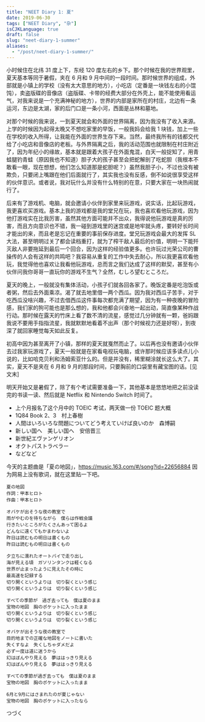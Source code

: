 ```yaml
---
title: "NEET Diary 1: 夏"
date: 2019-06-30
tags: ["NEET Diary", "杂"]
isCJKLanguage: true
draft: false
slug: "neet-diary-1-summer"
aliases:
  - "/post/neet-diary-1-summer/"
---
```


小时候住在北纬 31 度上下，东经 120 度左右的乡下。那个时候在我的世界观里，夏天基本等同于暑假，夹在 6 月和 9 月中间的一段时间。那时候世界的组成，外部就是小镇上的学校（没有太大意思的地方），小吃店（定番是一块钱左右的小馄饨），卖盗版碟的音像店（盗版碟、卡带的经费大部分在外壳上，能不能使用看运气，对我来说是一个充满神秘的地方），世界的内部是家所在的村庄，北边有一条运河，东边是太湖，家的后门口是一条小河，西面是丛林和墓地。

<!--more-->

对那个时候的我来说，一到夏天就会和外面的世界隔离，因为我没有了收入来源。上学的时候因为起得太晚又不想吃家里的早饭，一般我妈会给我 1 块钱，加上一些在学校的收入所得，让我能在外面的世界生存下来。当然，最终我所有的钱都交代给了小吃店和音像店的老板。与外界隔离之后，我的活动范围也就限制在村庄附近了，因为年纪小的缘故，基本就是跟着大孩子在外面鬼混，白天一般捉知了，用青蛙腿钓青蛙（原因我也不知道）胆子大的孩子甚至会把蛇解剖了吃蛇胆（我根本不敢看一眼，现在想想，他们怎么知道那是蛇胆呢？）虽然我胆子小，不过也没有被欺负，只要闭上嘴跟在他们后面就行了，其实我也没有反感，倒不如说很享受这样的伙伴意识。或者说，我对玩什么并没有什么特别的在意，只要大家在一块热闹就行了。

后来有了游戏机、电脑，就会邀请小伙伴到家里来玩游戏，说实话，比起玩游戏，我更喜欢买游戏。基本上我的游戏都是我的堂兄在玩，我也喜欢看他玩游戏，因为他打游戏实在比我厉害，虽然其他方面可能并不出众，我得说他玩游戏是真的厉害，而且方向意识也不错，我一碰到游戏里的迷宫或是地牢就头疼，要转好长时间才能出的来，而且老是忘记在重要的事前保存进度。堂兄玩游戏会最大的发挥 SL 大法，甚至明明过关了都会读档重打，就为了榨干敌人最后的价值，明明一下能歼灭敌人非要拖延到最后一个回合，因为这样的经验值更多。也许玩过光荣公司的曹操传的人会有这样的共鸣吧？我容易从重复的工作中失去耐心，所以我更喜欢看他玩，我觉得他也喜欢让我看他玩游戏，总而言之我们达成了这样的默契，甚至有小伙伴问我你哥哥一直玩你的游戏不生气？全然，むしろ望むところだ。

夏天的晚上，一般就没有集体活动，小孩子们就各回各家了。晚饭定番是吃泡饭或者粥，然后去外面乘凉。渴了就去地里借一两个西瓜。因为我对西瓜子苦手，对于吃西瓜没啥兴趣，不过去借西瓜这件事每次都充满了期望，因为有一种夜晚的冒险感，我们家的狗可能也是那么想的，我和他都会兴奋地一起出动，简直像某种作战行动。那时候在露天的竹床上看了数不清的流星，感觉过几分钟就有一颗，爸妈跟我说不要用手指指流星，我就默默地看着不出声（那个时候视力还是好呀），到夜深了就回家睡觉每天如此反复。

初高中因为甚至离开了小镇，那样的夏天就戛然而止了。以后再也没有邀请小伙伴去过我家玩游戏了，夏天一般就是在家看电视玩电脑，或许那时候应该多读点儿小说的，比如哈克贝利和汤姆索亚什么的。但是并没有，稀里糊涂就长这么大了。其实，夏天不是夹在 6 月和 9 月的那段时间，只要胸前的口袋里有藏宝图的话。[见文末]

明天开始又是暑假了，除了有个考试需要准备一下，其他基本是悠悠地把之前没读完的书读一读、然后就是 Netflix 和 Nintendo Switch 时间了。

- 上个月报名了这个月中的 TOEIC 考试，两天做一份 TOEIC 题大概
- 1Q84 Book 2、3　村上春樹
- 人間はいろいろな問題についてどう考えていけば良いのか　森博嗣
- 新しい国へ　美しい国へ　安倍晋三
- 新世紀エヴァンゲリオン
- オクトパストラベラー
- などなど

今天的主题曲是「夏の地図」，https://music.163.com/#/song?id=22656884 因为网易上没有歌词，就在这里贴一下吧。

```
夏の地図
作詞：甲本ヒロト
作曲：甲本ヒロト

オバケが出そうな夜の教室で
雨がやむのを待ちながら　僕らは作戦会議
行きたいところがたくさんあって困るよ
どんなに遠くてもかまわないよ
昨日は読むもの明日は書くもの
昨日は読むもの明日は書くもの

夕立ちに濡れたオートバイで走り出し
海が見える頃　ガソリンタンクは軽くなる
世界が止まったように見えたその時に
最高速を記録する
切り開くというよりは　切り裂くという感じ
切り開くというよりは　切り裂くという感じ

すべての季節が　過ぎ去っても　僕は夏のまま
宝物の地図　胸のポケットに入ったまま
切り開くというよりは　切り裂くという感じ
切り開くというよりは　切り裂くという感じ

オバケが出そうな夜の教室で
目的地までの正確な地図をノートに書いた
失くすなよ　失くしちゃダメだよ
必ず一度は道に迷うから
幻はぼんやり見える　夢ははっきり見える
幻はぼんやり見える　夢ははっきり見える

すべての季節が過ぎ去っても　僕は夏のまま
宝物の地図　胸のポケットに入ったまま

6月と9月にはさまれたのが夏じゃない
宝物の地図　胸のポケットに入ったなら
```

つづく
